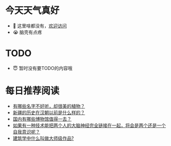 # 今天天气真好
- 👋 这里啥都没有，[欢迎访问](https://zhangfeng-ola.github.io/)
- 😭 脑壳有点疼
<!---
- 👀 I’m interested in ...
- 🌱 I’m currently learning ...
- 💞️ I’m looking to collaborate on ...
- 📫 How to reach me ...
- 😇 I'm doing something ...

--->

# TODO 
- 😇 暂时没有要TODO的内容哦

<!---
zhangfeng-ola/zhangfeng-ola is a ✨ special ✨ repository because its `README.md` (this file) appears on your GitHub profile.
You can click the Preview link to take a look at your changes.
--->

# 每日推荐阅读
<!-- BLOG-POST-LIST:START -->
- [有哪些名字不好听，却很美的植物？](https://daily.zhihu.com/story/9762441)
- [新疆的历史在汉朝以前是什么样的？](https://daily.zhihu.com/story/9762397)
- [国内有哪些博物馆值得一去？](https://daily.zhihu.com/story/9762444)
- [如果有一种技术能把两个人的大脑神经完全链接在一起，将会是两个还是一个自我意识呢？](https://daily.zhihu.com/story/9762454)
- [建筑学中什么叫做大师级作品?](https://daily.zhihu.com/story/9762455)
<!-- BLOG-POST-LIST:END -->
